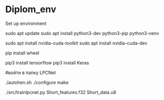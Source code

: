 # Diplom_env
Set up environment

sudo apt update
sudo apt install python3-dev python3-pip python3-venv

sudo apt install nvidia-cuda-toolkit
sudo apt install nvidia-cuda-dev

pip install wheel

pip3 install tensorflow
pip3 install Keras

#войти в папку LPCNet

./autohen.sh
./configure
make

./src/trainlpcnet.py Short_features.f32 Short_data.u8
